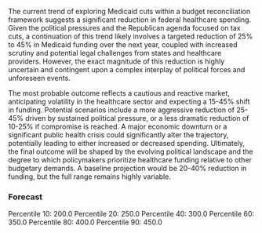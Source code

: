 The current trend of exploring Medicaid cuts within a budget reconciliation framework suggests a significant reduction in federal healthcare spending. Given the political pressures and the Republican agenda focused on tax cuts, a continuation of this trend likely involves a targeted reduction of 25% to 45% in Medicaid funding over the next year, coupled with increased scrutiny and potential legal challenges from states and healthcare providers.  However, the exact magnitude of this reduction is highly uncertain and contingent upon a complex interplay of political forces and unforeseen events.  

The most probable outcome reflects a cautious and reactive market, anticipating volatility in the healthcare sector and expecting a 15-45% shift in funding.  Potential scenarios include a more aggressive reduction of 25-45% driven by sustained political pressure, or a less dramatic reduction of 10-25% if compromise is reached.  A major economic downturn or a significant public health crisis could significantly alter the trajectory, potentially leading to either increased or decreased spending.  Ultimately, the final outcome will be shaped by the evolving political landscape and the degree to which policymakers prioritize healthcare funding relative to other budgetary demands. A baseline projection would be 20-40% reduction in funding, but the full range remains highly variable.

### Forecast

Percentile 10: 200.0
Percentile 20: 250.0
Percentile 40: 300.0
Percentile 60: 350.0
Percentile 80: 400.0
Percentile 90: 450.0